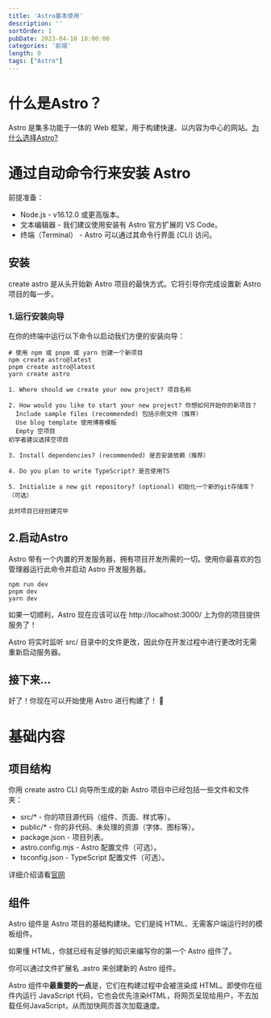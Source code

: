 ```yaml
---
title: 'Astro基本使用'
description: ''
sortOrder: 1
pubDate: 2023-04-10 18:00:00
categories: '前端'
length: 0
tags: ["Astro"]
---
```

# 什么是Astro？
Astro 是集多功能于一体的 Web 框架，用于构建快速、以内容为中心的网站。[为什么选择Astro?](https://docs.astro.build/zh-cn/concepts/why-astro/)

# 通过自动命令行来安装 Astro
前提准备：
* Node.js - v16.12.0 或更高版本。
* 文本编辑器 - 我们建议使用安装有 Astro 官方扩展的 VS Code。
* 终端（Terminal） - Astro 可以通过其命令行界面 (CLI) 访问。

## 安装
create astro 是从头开始新 Astro 项目的最快方式。它将引导你完成设置新 Astro 项目的每一步。

### 1.运行安装向导
在你的终端中运行以下命令以启动我们方便的安装向导：
```
# 使用 npm 或 pnpm 或 yarn 创建一个新项目
npm create astro@latest
pnpm create astro@latest
yarn create astro

1. Where should we create your new project? 项目名称

2. How would you like to start your new project? 你想如何开始你的新项目？
  Include sample files (recommended) 包括示例文件（推荐）
  Use blog template 使用博客模板
  Empty 空项目
初学者建议选择空项目

3. Install dependencies? (recommended) 是否安装依赖（推荐）

4. Do you plan to write TypeScript? 是否使用TS

5. Initialize a new git repository? (optional) 初始化一个新的git存储库？（可选）

此时项目已经创建完毕
```

## 2.启动Astro
Astro 带有一个内置的开发服务器，拥有项目开发所需的一切。使用你最喜欢的包管理器运行此命令并启动 Astro 开发服务器。

```
npm run dev
pnpm dev
yarn dev
```

如果一切顺利，Astro 现在应该可以在 http://localhost:3000/ 上为你的项目提供服务了！

Astro 将实时监听 src/ 目录中的文件更改，因此你在开发过程中进行更改时无需重新启动服务器。

## 接下来…
好了！你现在可以开始使用 Astro 进行构建了！ 🥳

# 基础内容

## 项目结构
你用 create astro CLI 向导所生成的新 Astro 项目中已经包括一些文件和文件夹：

* src/* - 你的项目源代码（组件、页面、样式等）。
* public/* - 你的非代码、未处理的资源（字体、图标等）。
* package.json - 项目列表。
* astro.config.mjs - Astro 配置文件（可选）。
* tsconfig.json - TypeScript 配置文件（可选）。

详细介绍请看[官网](https://docs.astro.build/zh-cn/core-concepts/project-structure/)

## 组件
Astro 组件是 Astro 项目的基础构建块。它们是纯 HTML、无需客户端运行时的模板组件。

如果懂 HTML，你就已经有足够的知识来编写你的第一个 Astro 组件了。

你可以通过文件扩展名 .astro 来创建新的 Astro 组件。

Astro 组件中**最重要的一点**是，它们在构建过程中会被渲染成 HTML。即使你在组件内运行 JavaScript 代码，它也会优先渲染HTML，将网页呈现给用户，不去加载任何JavaScript，从而加快网页首次加载速度。
